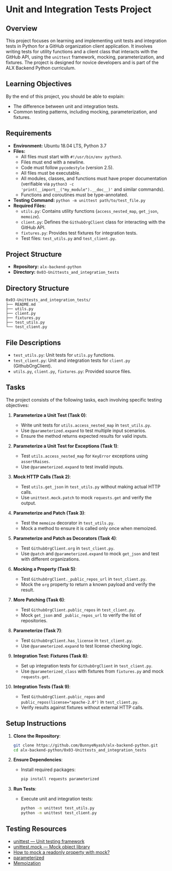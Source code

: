 # Unit and Integration Tests Project

## Overview
This project focuses on learning and implementing unit tests and integration tests in Python for a GitHub organization client application. It involves writing tests for utility functions and a client class that interacts with the GitHub API, using the `unittest` framework, mocking, parameterization, and fixtures. The project is designed for novice developers and is part of the ALX Backend Python curriculum.

## Learning Objectives
By the end of this project, you should be able to explain:
- The difference between unit and integration tests.
- Common testing patterns, including mocking, parameterization, and fixtures.

## Requirements
- **Environment:** Ubuntu 18.04 LTS, Python 3.7
- **Files:**
  - All files must start with `#!/usr/bin/env python3`.
  - Files must end with a newline.
  - Code must follow `pycodestyle` (version 2.5).
  - All files must be executable.
  - All modules, classes, and functions must have proper documentation (verifiable via `python3 -c 'print(__import__("my_module").__doc__)'` and similar commands).
  - Functions and coroutines must be type-annotated.
- **Testing Command:** `python -m unittest path/to/test_file.py`
- **Required Files:**
  - `utils.py`: Contains utility functions (`access_nested_map`, `get_json`, `memoize`).
  - `client.py`: Defines the `GithubOrgClient` class for interacting with the GitHub API.
  - `fixtures.py`: Provides test fixtures for integration tests.
  - Test files: `test_utils.py` and `test_client.py`.

## Project Structure
- **Repository:** `alx-backend-python`
- **Directory:** `0x03-Unittests_and_integration_tests`

## Directory Structure
```
0x03-Unittests_and_integration_tests/
├── README.md
├── utils.py
├── client.py
├── fixtures.py
├── test_utils.py
└── test_client.py
```

## File Descriptions
  - `test_utils.py`: Unit tests for `utils.py` functions.
  - `test_client.py`: Unit and integration tests for `client.py` (GithubOrgClient).
  - `utils.py`, `client.py`, `fixtures.py`: Provided source files.

## Tasks
The project consists of the following tasks, each involving specific testing objectives:

1. **Parameterize a Unit Test (Task 0)**:
   - Write unit tests for `utils.access_nested_map` in `test_utils.py`.
   - Use `@parameterized.expand` to test multiple input scenarios.
   - Ensure the method returns expected results for valid inputs.

2. **Parameterize a Unit Test for Exceptions (Task 1)**:
   - Test `utils.access_nested_map` for `KeyError` exceptions using `assertRaises`.
   - Use `@parameterized.expand` to test invalid inputs.

3. **Mock HTTP Calls (Task 2)**:
   - Test `utils.get_json` in `test_utils.py` without making actual HTTP calls.
   - Use `unittest.mock.patch` to mock `requests.get` and verify the output.

4. **Parameterize and Patch (Task 3)**:
   - Test the `memoize` decorator in `test_utils.py`.
   - Mock a method to ensure it is called only once when memoized.

5. **Parameterize and Patch as Decorators (Task 4)**:
   - Test `GithubOrgClient.org` in `test_client.py`.
   - Use `@patch` and `@parameterized.expand` to mock `get_json` and test with different organizations.

6. **Mocking a Property (Task 5)**:
   - Test `GithubOrgClient._public_repos_url` in `test_client.py`.
   - Mock the `org` property to return a known payload and verify the result.

7. **More Patching (Task 6)**:
   - Test `GithubOrgClient.public_repos` in `test_client.py`.
   - Mock `get_json` and `_public_repos_url` to verify the list of repositories.

8. **Parameterize (Task 7)**:
   - Test `GithubOrgClient.has_license` in `test_client.py`.
   - Use `@parameterized.expand` to test license checking logic.

9. **Integration Test: Fixtures (Task 8)**:
   - Set up integration tests for `GithubOrgClient` in `test_client.py`.
   - Use `@parameterized_class` with fixtures from `fixtures.py` and mock `requests.get`.

10. **Integration Tests (Task 9)**:
    - Test `GithubOrgClient.public_repos` and `public_repos(license="apache-2.0")` in `test_client.py`.
    - Verify results against fixtures without external HTTP calls.

## Setup Instructions
1. **Clone the Repository**:
   ```bash
   git clone https://github.com/BunnyeNyash/alx-backend-python.git
   cd alx-backend-python/0x03-Unittests_and_integration_tests
   ```

2. **Ensure Dependencies**:
   - Install required packages:
     ```bash
     pip install requests parameterized
     ```

3. **Run Tests**:
   - Execute unit and integration tests:
     ```bash
     python -m unittest test_utils.py
     python -m unittest test_client.py
     ```

## Testing Resources
- [unittest — Unit testing framework](https://docs.python.org/3/library/unittest.html)
- [unittest.mock — Mock object library](https://docs.python.org/3/library/unittest.mock.html)
- [How to mock a readonly property with mock?](https://stackoverflow.com/questions/11836436/how-to-mock-a-readonly-property-with-mock)
- [parameterized](https://pypi.org/project/parameterized/)
- [Memoization](https://en.wikipedia.org/wiki/Memoization)
